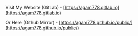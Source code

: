 Visit My Website (GitLab) - [https://agam778.gitlab.io](https://agam778.gitlab.io)

Or Here (Github Mirror)   - [https://agam778.github.io/public/](https://agam778.github.io/public/)
